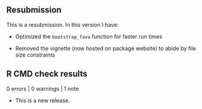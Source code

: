 ## Resubmission
This is a resubmission. In this version I have:

* Optimized the `bootstrap_fava` function for faster run times

* Removed the vignette (now hosted on package website) to abide by file size constraints

## R CMD check results

0 errors | 0 warnings | 1 note

* This is a new release.
